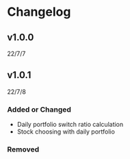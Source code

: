# Changelog

## v1.0.0
22/7/7

## v1.0.1
22/7/8
### Added or Changed
- Daily portfolio switch ratio calculation
- Stock choosing with daily portfolio 

### Removed
